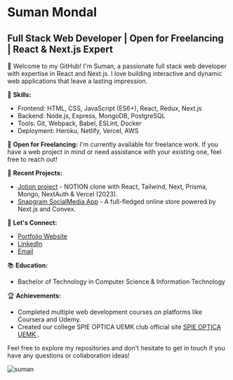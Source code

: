 

# Suman Mondal
## Full Stack Web Developer | Open for Freelancing | React & Next.js Expert

🚀 Welcome to my GitHub! I'm Suman, a passionate full stack web developer with expertise in React and Next.js. I love building interactive and dynamic web applications that leave a lasting impression.

🔧 **Skills:**
- Frontend: HTML, CSS, JavaScript (ES6+), React, Redux, Next.js
- Backend: Node.js, Express, MongoDB, PostgreSQL
- Tools: Git, Webpack, Babel, ESLint, Docker
- Deployment: Heroku, Netlify, Vercel, AWS

💼 **Open for Freelancing:**
I'm currently available for freelance work. If you have a web project in mind or need assistance with your existing one, feel free to reach out!

🌱 **Recent Projects:**
- [Jotion project](https://jotion-note.vercel.app/) - NOTION clone with React, Tailwind, Next, Prisma, Mongo, NextAuth & Vercel (2023).
- [Snapgram SocialMedia App](https://snapgram-social.vercel.app/) - A full-fledged online store powered by Next.js and Convex.

💌 **Let's Connect:**
- [Portfolio Website](https://suman-mondal-portfolio.vercel.app/)
- [LinkedIn](https://www.linkedin.com/in/mon03/)
- [Email](mailto:mondalsuman97322@gmail.com.com)

📚 **Education:**
- Bachelor of Technology in Computer Science & Information Technology 

🏆 **Achievements:**
- Completed multiple web development courses on platforms like Coursera and Udemy.
- Created our college SPIE OPTICA UEMK club official site [SPIE OPTICA UEMK ](https://spie-optica-uemk.vercel.app/).

Feel free to explore my repositories and don't hesitate to get in touch if you have any questions or collaboration ideas!
<p><img align="center" src="https://github-readme-streak-stats.herokuapp.com/?user=suman-3&theme=dark" alt="suman" /></p>


